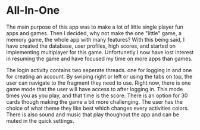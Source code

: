 # All-In-One
The main purpose of this app was to make a lot of little single player fun apps and games. 
Then I decided, why not make the one "little" game, a memory game, the whole app with many features?
With this being said, I have created the database, user profiles, high scores, and started on implementing multiplayer for this game.
Unfortunetly I now have lost interest in resuming the game and have focused my time on more apps than games.

The login activity contains two seperate threads. one for logging in and one for creating an account.
By swiping right or left or using the tabs on top, the user can navigate to the fragment they need to use. 
Right now, there is one game mode that the user will have access to after logging in. 
This mode times you as you play, and that time is the score. There is an option for 
30 cards though making the game a bit more challenging. 
The user has the choice of what theme they like best which changes every activities colors. 
There is also sound and music that play thoughout the app and can be muted in the quick settings. 
